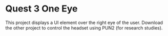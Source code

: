 # Quest 3 One Eye
This project displays a UI element over the right eye of the user. Download the other project to control the headset using PUN2 (for research studies).
